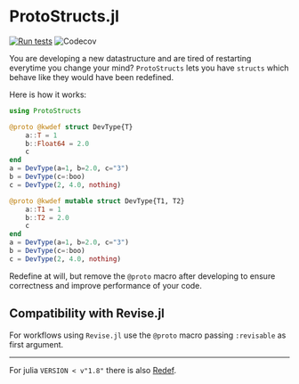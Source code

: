 # ProtoStructs.jl

[![Run tests](https://github.com/BeastyBlacksmith/ProtoStructs.jl/actions/workflows/test.yml/badge.svg)](https://github.com/BeastyBlacksmith/ProtoStructs.jl/actions/workflows/test.yml) ![Codecov](https://codecov.io/gh/beastyblacksmith/ProtoStructs.jl/branch/master/graph/badge.svg)

You are developing a new datastructure and are tired of restarting everytime you change your mind?
`ProtoStructs` lets you have `structs` which behave like they would have been redefined.

Here is how it works:

```julia
using ProtoStructs

@proto @kwdef struct DevType{T}
    a::T = 1
    b::Float64 = 2.0
    c
end
a = DevType(a=1, b=2.0, c="3")
b = DevType(c=:boo)
c = DevType(2, 4.0, nothing)

@proto @kwdef mutable struct DevType{T1, T2}
    a::T1 = 1
    b::T2 = 2.0
    c
end
a = DevType(a=1, b=2.0, c="3")
b = DevType(c=:boo)
c = DevType(2, 4.0, nothing)
```

Redefine at will, but remove the `@proto` macro after developing to ensure correctness and improve performance of your code.

## Compatibility with Revise.jl

For workflows using `Revise.jl` use the `@proto` macro passing `:revisable` as first argument. 

---

For julia `VERSION < v"1.8"` there is also [Redef](https://github.com/FedericoStra/RedefStructs.jl).

